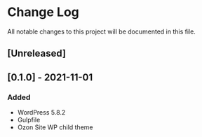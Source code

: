 # Change Log
All notable changes to this project will be documented in this file.

## [Unreleased]

## [0.1.0] - 2021-11-01
### Added
- WordPress 5.8.2
- Gulpfile
- Ozon Site WP child theme
